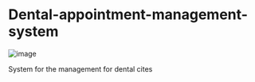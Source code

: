 # Dental-appointment-management-system

![image](https://img.shields.io/badge/GitHub-100000?style=for-the-badge&logo=github&logoColor=white)

System for the management for dental cites
